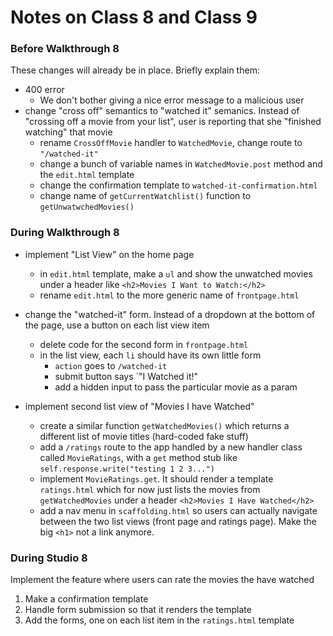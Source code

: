 # Notes on Class 8 and Class 9

### Before Walkthrough 8

These changes will already be in place. Briefly explain them:

- 400 error 
	- We don't bother giving a nice error message to a malicious user 
- change "cross off" semantics to "watched it" semanics. Instead of "crossing off a movie from your list", user is reporting that she "finished watching" that movie
	- rename `CrossOffMovie` handler to `WatchedMovie`, change route to `"/watched-it"`
	- change a bunch of variable names in `WatchedMovie.post` method and the `edit.html` template
	- change the confirmation template to `watched-it-confirmation.html`
	- change name of `getCurrentWatchlist()` function to `getUnwatwchedMovies()`


### During Walkthrough 8

- implement "List View" on the home page
	- in `edit.html` template, make a `ul` and show the unwatched movies under a header like `<h2>Movies I Want to Watch:</h2>`
	- rename `edit.html` to the more generic name of `frontpage.html`

- change the "watched-it" form. Instead of a dropdown at the bottom of the page, use a button on each list view item
	- delete code for the second form in `frontpage.html`
	- in the list view, each `li` should have its own little form
		- `action` goes to `/watched-it`
		- submit button says `"I Watched it!"
		- add a hidden input to pass the particular movie as a param

- implement second list view of "Movies I have Watched"
	- create a similar function `getWatchedMovies()` which returns a different list of movie titles (hard-coded fake stuff)
	- add a `/ratings` route to the app handled by a new handler class called `MovieRatings`, with a `get` method stub like `self.response.write("testing 1 2 3...")`
	- implement `MovieRatings.get`. It should render a template `ratings.html` which for now just lists the movies from `getWatchedMovies` under a header `<h2>Movies I Have Watched</h2>`
	- add a nav menu in `scaffolding.html` so users can actually navigate between the two list views (front page and ratings page). Make the big `<h1>` not a link anymore.


### During Studio 8

Implement the feature where users can rate the movies the have watched

1. Make a confirmation template 
2. Handle form submission so that it renders the template 
3. Add the forms, one on each list item in the `ratings.html` template

